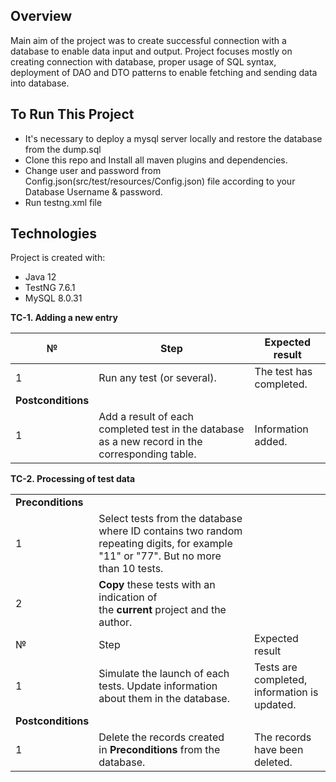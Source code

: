 ## Overview 
Main aim of the project was to create successful connection with a database to enable data input and output. Project focuses mostly on creating connection with database, proper usage of SQL syntax,  deployment of DAO and DTO patterns to enable fetching and sending data into database.

## To Run This Project
- It's necessary to deploy a mysql server locally and restore the database from the dump.sql
- Clone this repo and Install all maven plugins and dependencies.
- Change user and password from Config.json(src/test/resources/Config.json) file according to your Database Username & password.
- Run testng.xml file


## Technologies
Project is created with:
-	Java 12
-	TestNG 7.6.1
-	MySQL 8.0.31

**TC-1. Adding a new entry**

|№|Step|Expected result|
|---|---|---|
|1|Run any test (or several).|The test has completed.|
|**Postconditions**|   |   |
|1|Add a result of each completed test in the database as a new record in the corresponding table.|Information added.|

**TC-2. Processing of test data**

|   |   |   |
|---|---|---|
|**Preconditions**|   |   |
|1|Select tests from the database where ID contains two random repeating digits, for example "11" or "77". But no more than 10 tests.|   |
|2|**Copy** these tests with an indication of the **current** project and the author.|   |
|№|Step|Expected result|
|1|Simulate the launch of each tests. Update information about them in the database.|Tests are completed, information is updated.|
|**Postconditions**|   |   |
|1|Delete the records created in **Preconditions** from the database.|The records have been deleted.|












